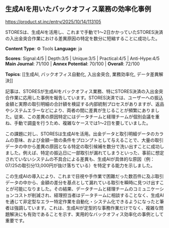 ## 生成AIを用いたバックオフィス業務の効率化事例

https://product.st.inc/entry/2025/10/14/113105

STORESは、生成AIを活用し、これまで手動で1〜2日かかっていたSTORES決済の入出金突合作業における差異原因の特定を数分に短縮することに成功した。

**Content Type**: ⚙️ Tools
**Language**: ja

**Scores**: Signal:4/5 | Depth:3/5 | Unique:3/5 | Practical:4/5 | Anti-Hype:4/5
**Main Journal**: 71/100 | **Annex Potential**: 70/100 | **Overall**: 72/100

**Topics**: [[生成AI, バックオフィス自動化, 入出金突合, 業務効率化, データ差異解決]]

記事は、STORESが生成AIをバックオフィス業務、特にSTORES決済の入出金突合作業に応用した事例を報告しています。STORES決済では、ユーザーへの振込金額と実際の取引明細の合計額を検証する内部統制プロセスがありますが、返品やシステムエラーなどにより、両者の間に差異が生じることが頻繁にありました。従来、この差異の原因特定にはデータチームと経理チームが個別会議を重ね、手動で調査を行うため、複雑なケースでは1〜2日を要していました。

この課題に対し、STORESは生成AIを活用。出金データと取引明細データのカラムの意味、および金額一致の条件をプロンプトとして与えることで、大量の取引データの中から差異の原因となる特定の取引候補を数分で洗い出すことに成功しました。例えば、特定の振込日に一部取引が漏れてしまうといった、事前に想定されていないシステムの不具合による差異も、生成AIが具体的な原因（例：07/25の取引分13,000円が抜け落ちている）を特定する能力を示しました。

この生成AIの導入により、これまで目視や手作業で困難だった数百件に及ぶ取引データの中から、金額の差分を基点として漏れている取引を瞬時に見つけ出すことが可能になりました。その結果、データチームと経理チームのコミュニケーションコストが削減され、経理担当者はデータチームに相談することなく、生成AIを通じて非定型なエラー特定作業を自動化・システム化できるようになったと筆者は強調しています。これは、生成AIが定型的な事務作業だけでなく、複雑な問題解決にも有効であることを示す、実用的なバックオフィス効率化の事例として重要です。